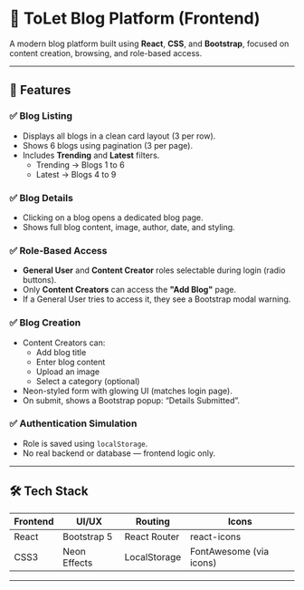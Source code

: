 # 📝 ToLet Blog Platform (Frontend)

A modern blog platform built using **React**, **CSS**, and **Bootstrap**, focused on content creation, browsing, and role-based access.

---

## 🚀 Features

### ✅ Blog Listing
- Displays all blogs in a clean card layout (3 per row).
- Shows 6 blogs using pagination (3 per page).
- Includes **Trending** and **Latest** filters.
  - Trending → Blogs 1 to 6
  - Latest → Blogs 4 to 9

### ✅ Blog Details
- Clicking on a blog opens a dedicated blog page.
- Shows full blog content, image, author, date, and styling.

### ✅ Role-Based Access
- **General User** and **Content Creator** roles selectable during login (radio buttons).
- Only **Content Creators** can access the **"Add Blog"** page.
- If a General User tries to access it, they see a Bootstrap modal warning.

### ✅ Blog Creation
- Content Creators can:
  - Add blog title
  - Enter blog content
  - Upload an image
  - Select a category (optional)
- Neon-styled form with glowing UI (matches login page).
- On submit, shows a Bootstrap popup: “Details Submitted”.

### ✅ Authentication Simulation
- Role is saved using `localStorage`.
- No real backend or database — frontend logic only.

---

## 🛠 Tech Stack

| Frontend | UI/UX         | Routing        | Icons     |
|----------|---------------|----------------|-----------|
| React    | Bootstrap 5   | React Router   | react-icons |
| CSS3     | Neon Effects  | LocalStorage   | FontAwesome (via icons) |

---
